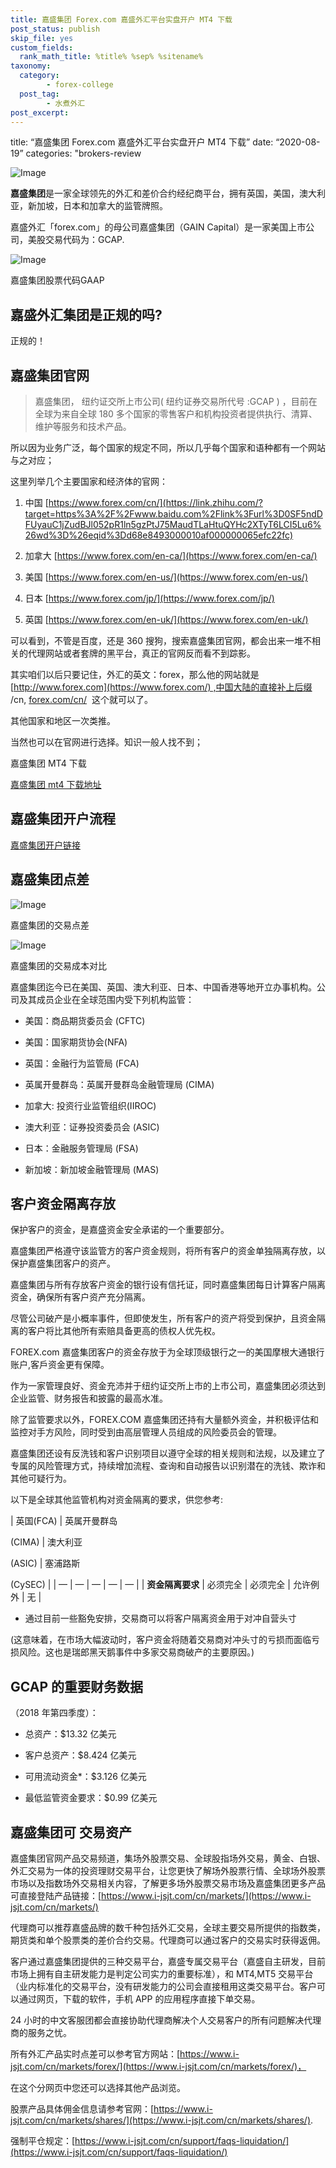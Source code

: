 ```yaml
---
title: 嘉盛集团 Forex.com 嘉盛外汇平台实盘开户 MT4 下载
post_status: publish
skip_file: yes
custom_fields:
  rank_math_title: %title% %sep% %sitename%
taxonomy:
  category:
        - forex-college
  post_tag:
        - 水煮外汇
post_excerpt: 
---
```

title: “嘉盛集团 Forex.com 嘉盛外汇平台实盘开户 MT4 下载” date: “2020-08-19” categories: "brokers-review

![Image](https://cdn.fendou.la/welaowei8/2020/09/forex.svg)

**嘉盛集团**是一家全球领先的外汇和差价合约经纪商平台，拥有英国，美国，澳大利亚，新加坡，日本和加拿大的监管牌照。

嘉盛外汇「forex.com」的母公司嘉盛集团（GAIN Capital）是一家美国上市公司，美股交易代码为：GCAP.

![Image](https://cdn.fendou.la/welaowei8/2020/07/bfa593c4e9fc699055d83f2303055a0c-10.png)

嘉盛集团股票代码GAAP

## **嘉盛外汇集团**是正规的吗?

正规的！

## **嘉盛集团**官网

> 嘉盛集团， 纽约证交所上市公司( 纽约证券交易所代号 :GCAP ) ，目前在全球为来自全球 180 多个国家的零售客户和机构投资者提供执行、清算、维护等服务和技术产品。

所以因为业务广泛，每个国家的规定不同，所以几乎每个国家和语种都有一个网站与之对应；

这里列举几个主要国家和经济体的官网：

1. 中国 [https://www.forex.com/cn/](https://link.zhihu.com/?target=https%3A%2F%2Fwww.baidu.com%2Flink%3Furl%3D0SF5ndDFUyauC1jZudBJl052pR1ln5gzPtJ75MaudTLaHtuQYHc2XTyT6LCI5Lu6%26wd%3D%26eqid%3Dd68e8493000010af000000065efc22fc)

1. 加拿大 [https://www.forex.com/en-ca/](https://www.forex.com/en-ca/)

1. 美国 [https://www.forex.com/en-us/](https://www.forex.com/en-us/)

1. 日本 [https://www.forex.com/jp/](https://www.forex.com/jp/)

1. 英国 [https://www.forex.com/en-uk/](https://www.forex.com/en-uk/)

可以看到，不管是百度，还是 360 搜狗，搜索嘉盛集团官网，都会出来一堆不相关的代理网站或者套牌的黑平台，真正的官网反而看不到踪影。

其实咱们以后只要记住，外汇的英文：forex，那么他的网站就是[http://www.forex.com](https://www.forex.com/) ,中国大陆的直接补上后缀 /cn, [forex.com/cn/](https://www.forex.com/cn/)  这个就可以了。

其他国家和地区一次类推。

当然也可以在官网进行选择。知识一般人找不到；

嘉盛集团 MT4 下载

[嘉盛集团 mt4 下载地址](https://download.mql5.com/cdn/web/first.prudential.markets/mt4/fpmarkets4setup.exe)

## 嘉盛集团开户流程

[嘉盛集团开户链接](https://www.ifttt.fun/go/forexcom/)

## 嘉盛集团点差

![Image](https://cdn.fendou.la/welaowei8/2020/07/3f4f00a975610e8225e62151a8597c89-2.png)

嘉盛集团的交易点差

![Image](https://cdn.fendou.la/welaowei8/2020/07/981c0d7caa818360d24ae151ed3d1819-2.png)

嘉盛集团的交易成本对比



嘉盛集团迄今已在美国、英国、澳大利亚、日本、中国香港等地开立办事机构。公司及其成员企业在全球范围内受下列机构监管：

* 美国：商品期货委员会 (CFTC)

* 美国：国家期货协会(NFA)

* 英国：金融行为监管局 (FCA)

* 英属开曼群岛：英属开曼群岛金融管理局 (CIMA)

* 加拿大: 投资行业监管组织(IIROC)

* 澳大利亚：证券投资委员会 (ASIC)

* 日本：金融服务管理局 (FSA)

* 新加坡：新加坡金融管理局 (MAS)

## 客户资金隔离存放

保护客户的资金，是嘉盛资金安全承诺的一个重要部分。

嘉盛集团严格遵守该监管方的客户资金规则，将所有客户的资金单独隔离存放，以保护嘉盛集团客户的资产。



嘉盛集团与所有存放客户资金的银行设有信托证，同时嘉盛集团每日计算客户隔离资金，确保所有客户资产充分隔离。

尽管公司破产是小概率事件，但即使发生，所有客户的资产将受到保护，且资金隔离的客户将比其他所有索赔具备更高的债权人优先权。

FOREX.com 嘉盛集团客户的资金存放于为全球顶级银行之一的美国摩根大通银行账户,客戶资金更有保障。



作为一家管理良好、资金充沛并于纽约证交所上市的上市公司，嘉盛集团必须达到企业监管、财务报告和披露的最高水准。

除了监管要求以外，FOREX.COM 嘉盛集团还持有大量额外资金，并积极评估和监控对手方风险，同时受到由高层管理人员组成的风险委员会的管理。

嘉盛集团还设有反洗钱和客户识别项目以遵守全球的相关规则和法规，以及建立了专属的风险管理方式，持续增加流程、查询和自动报告以识别潜在的洗钱、欺诈和其他可疑行为。



以下是全球其他监管机构对资金隔离的要求，供您参考:

| 英国(FCA) | 英属开曼群岛

(CIMA) | 澳大利亚

(ASIC) | 塞浦路斯

(CySEC) | | — | — | — | — | — | | **资金隔离要求** | 必须完全 | 必须完全 | 允许例外 | 无 |

* 通过目前一些豁免安排，交易商可以将客户隔离资金用于对冲自营头寸

(这意味着，在市场大幅波动时，客户资金将随着交易商对冲头寸的亏损而面临亏损风险。这也是瑞郎黑天鹅事件中多家交易商破产的主要原因。)

## GCAP 的重要财务数据

（2018 年第四季度）：

* 总资产：$13.32 亿美元

* 客户总资产：$8.424 亿美元

* 可用流动资金*：$3.126 亿美元

* 最低监管资金要求：$0.99 亿美元

## 嘉盛集团可 交易资产

嘉盛集团官网产品交易频道，集场外股票交易、全球股指场外交易，黄金、白银、外汇交易为一体的投资理财交易平台，让您更快了解场外股票行情、全球场外股票市场以及指数场外交易相关内容，了解更多场外股票交易市场及嘉盛集团更多产品可直接登陆产品链接：[https://www.i-jsjt.com/cn/markets/](https://www.i-jsjt.com/cn/markets/)

代理商可以推荐嘉盛品牌的数千种包括外汇交易，全球主要交易所提供的指数类，期货类和单个股票类的差价合约交易。代理商可以通过客户的交易实时获得返佣。

客户通过嘉盛集团提供的三种交易平台，嘉盛专属交易平台（嘉盛自主研发，目前市场上拥有自主研发能力是判定公司实力的重要标准），和 MT4,MT5 交易平台（业内标准化的交易平台，没有研发能力的公司会直接租用这类交易平台。客户可以通过网页，下载的软件，手机 APP 的应用程序直接下单交易。



24 小时的中文客服团都会直接协助代理商解决个人交易客户的所有问题解决代理商的服务之忧。

所有外汇产品实时点差可以参考官方网站：[https://www.i-jsjt.com/cn/markets/forex/](https://www.i-jsjt.com/cn/markets/forex/)，

在这个分网页中您还可以选择其他产品浏览。

股票产品具体佣金信息请参考官网：[https://www.i-jsjt.com/cn/markets/shares/](https://www.i-jsjt.com/cn/markets/shares/).

强制平仓规定：[https://www.i-jsjt.com/cn/support/faqs-liquidation/](https://www.i-jsjt.com/cn/support/faqs-liquidation/)